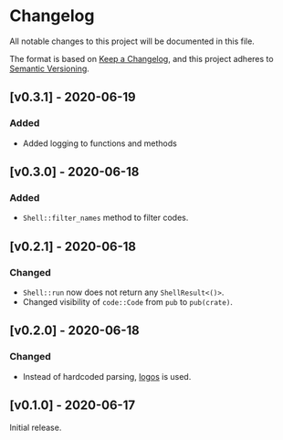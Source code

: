 # Changelog
All notable changes to this project will be documented in this file.

The format is based on [Keep a Changelog](https://keepachangelog.com/en/1.0.0/),
and this project adheres to [Semantic Versioning](https://semver.org/spec/v2.0.0.html).

## [v0.3.1] - 2020-06-19
### Added
 - Added logging to functions and methods

## [v0.3.0] - 2020-06-18
### Added
 - `Shell::filter_names` method to filter codes.

## [v0.2.1] - 2020-06-18
### Changed
 - `Shell::run` now does not return any `ShellResult<()>`.
 - Changed visibility of `code::Code` from `pub` to `pub(crate)`.

## [v0.2.0] - 2020-06-18
### Changed
 - Instead of hardcoded parsing, [logos](https://crates.io/crates/logos) is used.

## [v0.1.0] - 2020-06-17

Initial release.